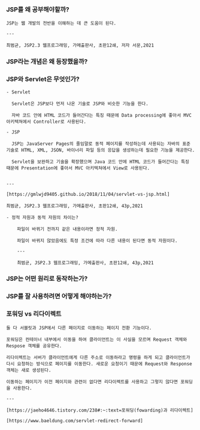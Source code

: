 ### JSP를 왜 공부해야할까?
    
    JSP는 웹 개발의 전반을 이해하는 데 큰 도움이 된다.
    
    ---
    
    최범균, JSP2.3 웹프로그래밍, 가메출판사, 초판12쇄, 저자 서문,2021
    
### JSP라는 개념은 왜 등장했을까?
### JSP와 Servlet은 무엇인가?
    - Servlet

      Servlet은 JSP보다 먼저 나온 기술로 JSP와 비슷한 기능을 한다.

      자바 코드 안에 HTML 코드가 들어간다는 특징 때문에 Data processing에 좋아서 MVC 아키텍쳐에서 Controller로 사용된다.

    - JSP

      JSP는 JavaServer Pages의 줄임말로 동적 페이지를 작성하는데 사용되는 자바의 표준 기술로 HTML, XML, JSON, 바이너리 파일 등의 응답을 생성하는데 필요한 기능을 제공한다.

      Servlet을 보완하고 기술을 확장했으며 Java 코드 안에 HTML 코드가 들어간다는 특징 때문에 Presentation에 좋아서 MVC 아키텍쳐에서 View로 사용된다.


    ---
    
    [https://gmlwjd9405.github.io/2018/11/04/servlet-vs-jsp.html]
    
    최범균, JSP2.3 웹프로그래밍, 가메출판사, 초판12쇄, 43p,2021
    
    - 정적 자원과 동적 자원의 차이는?
        
        파일이 바뀌기 전까지 같은 내용이라면 정적 자원.
        
        파일이 바뀌지 않았음에도 특정 조건에 따라 다른 내용이 된다면 동적 자원이다.
        
        ---
        
        최범균, JSP2.3 웹프로그래밍, 가메출판사, 초판12쇄, 43p,2021
### JSP는 어떤 원리로 동작하는가?
### JSP를 잘 사용하려면 어떻게 해야하는가?

### 포워딩 vs 리다이렉트
    
    둘 다 서블릿과 JSP에서 다른 페이지로 이동하는 페이지 전환 기능이다.
    
    포워딩은 컨테이너 내부에서 이동을 하여 클라이언트는 이 사실을 모르며 Request 객체와 Respose 객체를 공유한다.
    
    리다이렉트는 서버가 클라이언트에게 다른 주소로 이동하라고 명령을 하게 되고 클라이언트가 다시 요청하는 방식으로 페이지를 이동한다. 새로운 요청이기 때문에 Request와 Response 객체는 새로 생성된다.
    
    이동하는 페이지가 이전 페이지와 관련이 없다면 리다이렉트를 사용하고 그렇지 않다면 포워딩을 사용한다.
    
    ---
    
    [https://jaeho4646.tistory.com/238#:~:text=포워딩(fowarding)과 리다이렉트]
    
    [https://www.baeldung.com/servlet-redirect-forward]
